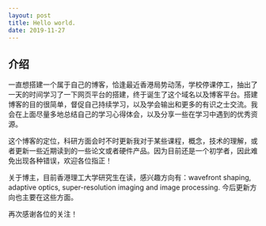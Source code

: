 ```yaml
---
layout: post
title: Hello world.
date: 2019-11-27
---
```


## 介绍

一直想搭建一个属于自己的博客，恰逢最近香港局势动荡，学校停课停工，抽出了一天的时间学习了一下网页平台的搭建，终于诞生了这个域名以及博客平台。搭建博客的目的很简单，督促自己持续学习，以及学会输出和更多的有识之士交流。我会在上面尽量多地总结自己的学习心得体会，以及分享一些在学习中遇到的优秀资源。

这个博客的定位，科研方面会时不时更新我对于某些课程，概念，技术的理解，或者更新一些近期读到的一些论文或者硬件产品。因为目前还是一个初学者，因此难免出现各种错误，欢迎各位指正！

关于博主，目前香港理工大学研究生在读，感兴趣方向有：wavefront shaping, adaptive optics, super-resolution imaging and image processing. 今后更新方向也主要在这些方面。

再次感谢各位的关注！

